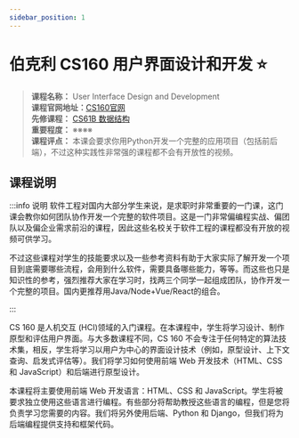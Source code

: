 ```yaml
---
sidebar_position: 1
---
```


# 伯克利 CS160 用户界面设计和开发 ⭐️

>**课程名称：** User Interface Design and Development     
**课程官网地址：**[CS160官网](https://inst.eecs.berkeley.edu/~cs160/archives.html)   
**先修课程：** [CS61B 数据结构](https://hackway.org/docs/cs/freshman/datastructure/cs61b)   
**重要程度：** ※※※※      
**课程评点：** 本课会要求你用Python开发一个完整的应用项目（包括前后端），不过这种实践性非常强的课程都不会有开放性的视频。


## 课程说明
:::info 说明
软件工程对国内大部分学生来说，是求职时非常重要的一门课，这门课会教你如何团队协作开发一个完整的软件项目。这是一门非常偏编程实战、偏团队以及偏企业需求前沿的课程，因此这些名校关于软件工程的课程都没有开放的视频可供学习。

不过这些课程对学生的技能要求以及一些参考资料有助于大家实际了解开发一个项目到底需要哪些流程，会用到什么软件，需要具备哪些能力，等等。而这些也只是知识性的参考，强烈推荐大家在学习时，找两三个同学一起组成团队，协作开发一个完整的项目。国内更推荐用Java/Node+Vue/React的组合。

:::




CS 160 是人机交互 (HCI)领域的入门课程。在本课程中，学生将学习设计、制作原型和评估用户界面。与大多数课程不同，CS 160 不会专注于任何特定的算法技术集，相反，学生将学习以用户为中心的界面设计技术（例如，原型设计、上下文查询、启发式评估等）。我们将学习如何使用前端 Web 开发技术（HTML、CSS 和 JavaScript）和后端进行原型设计。

本课程将主要使用前端 Web 开发语言：HTML、CSS 和 JavaScript。学生将被要求独立使用这些语言进行编程。有些部分将帮助教授这些语言的编程，但是您将负责学习您需要的内容。我们将另外使用后端、Python 和 Django，但我们将为后端编程提供支持和框架代码。




